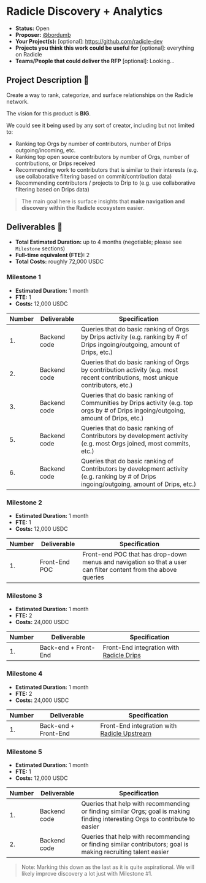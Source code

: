 # Radicle Discovery + Analytics

- **Status:** Open 
- **Proposer:** [@bordumb](https://github.com/bordumb)
- **Your Project(s):** [optional]: https://github.com/radicle-dev
- **Projects you think this work could be useful for** [optional]: everything on Radicle
- **Teams/People that could deliver the RFP** [optional]: Looking...

## Project Description :page_facing_up:

Create a way to rank, categorize, and surface relationships on the Radicle network.

The vision for this product is **BIG**.

We could see it being used by any sort of creator, including but not limited to:
* Ranking top Orgs by number of contributors, number of Drips outgoing/incoming, etc.
* Ranking top open source contributors by number of Orgs, number of contributions, or Drips received 
* Recommending work to contributors that is similar to their interests (e.g. use collaborative filtering based on commit/contribution data)
* Recommending contributors / projects to Drip to (e.g. use collaborative filtering based on Drips data)

> The main goal here is surface insights that **make navigation and discovery within the Radicle ecosystem easier**.

## Deliverables :nut_and_bolt:

- **Total Estimated Duration:** up to 4 months (negotiable; please see `Milestone` sections)
- **Full-time equivalent (FTE):** 2
- **Total Costs:** roughly 72,000 USDC

### Milestone 1

- **Estimated Duration:** 1 month
- **FTE:** 1
- **Costs:** 12,000 USDC

| Number | Deliverable  | Specification                                                                                                                              |
|--------|--------------|--------------------------------------------------------------------------------------------------------------------------------------------|
| 1.     | Backend code | Queries that do basic ranking of Orgs by Drips activity (e.g. ranking by # of Drips ingoing/outgoing, amount of Drips, etc.)               |
| 2.     | Backend code | Queries that do basic ranking of Orgs by contribution activity (e.g. most recent contributions, most unique contributors, etc.)            |
| 3.     | Backend code | Queries that do basic ranking of Communities by Drips activity (e.g. top orgs by # of Drips ingoing/outgoing, amount of Drips, etc.)       |
| 5.     | Backend code | Queries that do basic ranking of Contributors by development activity (e.g. most Orgs joined, most commits, etc.)                          |
| 6.     | Backend code | Queries that do basic ranking of Contributors by development activity (e.g. ranking by # of Drips ingoing/outgoing, amount of Drips, etc.) |

### Milestone 2

- **Estimated Duration:** 1 month
- **FTE:** 1
- **Costs:** 12,000 USDC

| Number | Deliverable   | Specification                                                                                                  |
| ------ |---------------|----------------------------------------------------------------------------------------------------------------|
| 1.     | Front-End POC | Front-end POC that has drop-down menus and navigation so that a user can filter content from the above queries |

### Milestone 3

- **Estimated Duration:** 1 month
- **FTE:** 2
- **Costs:** 24,000 USDC

| Number | Deliverable          | Specification                              |
| ------ |----------------------|--------------------------------------------|
| 1.     | Back-end + Front-End | Front-End integration with [Radicle Drips](https://app.drips.network/explore) |

### Milestone 4

- **Estimated Duration:** 1 month
- **FTE:** 2
- **Costs:** 24,000 USDC

| Number | Deliverable          | Specification                                                                    |
| ------ |----------------------|----------------------------------------------------------------------------------|
| 1.     | Back-end + Front-End | Front-End integration with [Radicle Upstream](https://radicle.xyz/tryit) |

### Milestone 5 

- **Estimated Duration:** 1 month
- **FTE:** 1
- **Costs:** 12,000 USDC

| Number | Deliverable  | Specification                                                                                                                |
|--------|--------------|------------------------------------------------------------------------------------------------------------------------------|
| 1.     | Backend code | Queries that help with recommending or finding similar Orgs; goal is making finding interesting Orgs to contribute to easier |
| 2.     | Backend code | Queries that help with recommending or finding similar contributors; goal is making recruiting talent easier                 |

> Note: Marking this down as the last as it is quite aspirational. We will likely improve discovery a lot just with Milestone #1.
